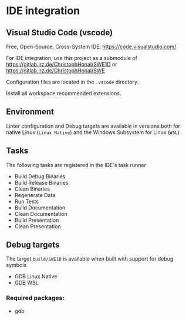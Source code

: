 # IDE integration

## Visual Studio Code (vscode)
Free, Open-Source, Cross-System IDE: https://code.visualstudio.com/

For IDE integration, use this project as a submodule of https://gitlab.lrz.de/ChristophHonal/SWE1D or https://gitlab.lrz.de/ChristophHonal/SWE

Configuration files are located in the `.vscode` directory.

Install all workspace recommended extensions.

## Environment

Linter configuration and Debug targets are available in versions both for native Linux (`Linux Native`) and the Windows Subsystem for Linux (`WSL`)

## Tasks

The following tasks are registered in the IDE's task runner
- Build Debug Binaries
- Build Release Binaries
- Clean Binaries
- Regenerate Data
- Run Tests
- Build Documentation
- Clean Documentation
- Build Presentation
- Clean Presentation

## Debug targets

The target `build/SWE1D` is available when built with support for debug symbols
- GDB Linux Native
- GDB WSL

### Required packages:
- gdb
